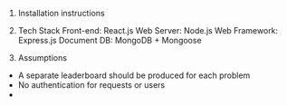 1. Installation instructions

2. Tech Stack
Front-end: React.js
Web Server: Node.js
Web Framework: Express.js
Document DB: MongoDB + Mongoose



3. Assumptions
- A separate leaderboard should be produced for each problem
- No authentication for requests or users
- 